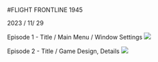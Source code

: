 #FLIGHT FRONTLINE 1945



2023 / 11/ 29 



Episode 1 - Title / Main Menu / Window Settings
<img src="https://github.com/opeak123/C-Console-game/blob/main/Flight%20Front%20Line%201945.png?raw=true">


Episode 2 - Title / Game Design, Details
<img src ="https://github.com/opeak123/C-Console-game/blob/main/Main%20Menu%201945.png?raw=true">
